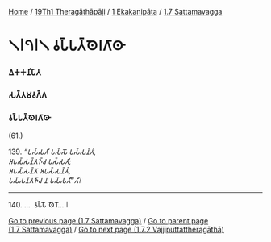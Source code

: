 
[Home](/) / [19Th1 Theragāthāpāḷi](../../../19Th1.md) / [1 Ekakanipāta](../../1.md) / [1.7 Sattamavagga](../1.7.md)

# 𑁧𑁇𑁭𑁇𑁧 𑀯𑀧𑁆𑀧𑀢𑁆𑀣𑁂𑀭𑀕𑀸𑀣𑀸

### 𑀏𑀓𑀓𑀦𑀺𑀧𑀸𑀢

### 𑀲𑀢𑁆𑀢𑀫𑀯𑀕𑁆𑀕

### 𑀯𑀧𑁆𑀧𑀢𑁆𑀣𑁂𑀭𑀕𑀸𑀣𑀸

(61.)

139\. _“𑀧𑀲𑁆𑀲𑀢𑀺 𑀧𑀲𑁆𑀲𑁄 𑀧𑀲𑁆𑀲𑀦𑁆𑀢𑀁,_  
_𑀅𑀧𑀲𑁆𑀲𑀦𑁆𑀢𑀜𑁆𑀘 𑀧𑀲𑁆𑀲𑀢𑀺;_  
_𑀅𑀧𑀲𑁆𑀲𑀦𑁆𑀢𑁄 𑀅𑀧𑀲𑁆𑀲𑀦𑁆𑀢𑀁,_  
_𑀧𑀲𑁆𑀲𑀦𑁆𑀢𑀜𑁆𑀘 𑀦 𑀧𑀲𑁆𑀲𑀢𑀻”𑀢𑀺𑁇_  


---

140\. …  𑀯𑀧𑁆𑀧𑁄 𑀣𑁂𑀭𑁄… 𑁇



[Go to previous page (1.7 Sattamavagga)](../1.7.md) / [Go to parent page (1.7 Sattamavagga)](../1.7.md) / [Go to next page (1.7.2 Vajjiputtattheragāthā)](1.7.2.md)



